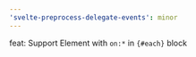 ```yaml
---
'svelte-preprocess-delegate-events': minor
---
```


feat: Support Element with `on:*` in `{#each}` block
